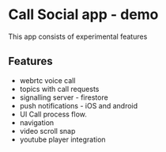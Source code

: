 # Call Social app - demo

This app consists of experimental features

## Features

* webrtc voice call
* topics with call requests 
* signalling server - firestore
* push notifications - iOS and android
* UI Call process flow.
* navigation
* video scroll snap 
* youtube player integration
